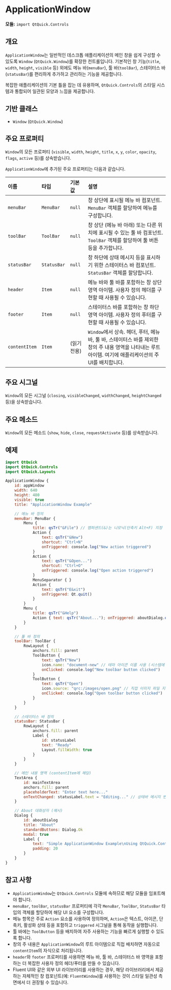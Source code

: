 # ApplicationWindow

**모듈:** `import QtQuick.Controls`

## 개요

`ApplicationWindow`는 일반적인 데스크톱 애플리케이션의 메인 창을 쉽게 구성할 수 있도록 `Window` (`QtQuick.Window`)를 확장한 컨트롤입니다. 기본적인 창 기능(`title`, `width`, `height`, `visible` 등) 외에도 메뉴 바(`menuBar`), 툴 바(`toolBar`), 스테이터스 바(`statusBar`)를 편리하게 추가하고 관리하는 기능을 제공합니다.

복잡한 애플리케이션의 기본 틀을 잡는 데 유용하며, `QtQuick.Controls`의 스타일 시스템과 통합되어 일관된 모양과 느낌을 제공합니다.

## 기반 클래스

*   `Window` (`QtQuick.Window`)

## 주요 프로퍼티

`Window`의 모든 프로퍼티 (`visible`, `width`, `height`, `title`, `x`, `y`, `color`, `opacity`, `flags`, `active` 등)를 상속받습니다.

`ApplicationWindow`에 추가된 주요 프로퍼티는 다음과 같습니다.

| 이름          | 타입    | 기본값 | 설명                                                                                                                               |
| :------------ | :------ | :----- | :--------------------------------------------------------------------------------------------------------------------------------- |
| `menuBar`     | `MenuBar` | `null` | 창 상단에 표시될 메뉴 바 컴포넌트. `MenuBar` 객체를 할당하여 메뉴를 구성합니다.                                                          |
| `toolBar`     | `ToolBar` | `null` | 창 상단 (메뉴 바 아래) 또는 다른 위치에 표시될 수 있는 툴 바 컴포넌트. `ToolBar` 객체를 할당하여 툴 버튼 등을 추가합니다.                               |
| `statusBar`   | `StatusBar`| `null` | 창 하단에 상태 메시지 등을 표시하기 위한 스테이터스 바 컴포넌트. `StatusBar` 객체를 할당합니다.                                                  |
| `header`      | `Item`  | `null` | 메뉴 바와 툴 바를 포함하는 창 상단 영역 아이템. 사용자 정의 헤더를 구현할 때 사용될 수 있습니다.                                                 |
| `footer`      | `Item`  | `null` | 스테이터스 바를 포함하는 창 하단 영역 아이템. 사용자 정의 푸터를 구현할 때 사용될 수 있습니다.                                                   |
| `contentItem` | `Item`  | (읽기 전용) | `Window`에서 상속. 헤더, 푸터, 메뉴 바, 툴 바, 스테이터스 바를 제외한 창의 주 내용 영역을 나타내는 루트 아이템. 여기에 애플리케이션의 주 UI를 배치합니다. |

## 주요 시그널

`Window`의 모든 시그널 (`closing`, `visibleChanged`, `widthChanged`, `heightChanged` 등)을 상속받습니다.

## 주요 메소드

`Window`의 모든 메소드 (`show`, `hide`, `close`, `requestActivate` 등)를 상속받습니다.

## 예제

```qml
import QtQuick
import QtQuick.Controls
import QtQuick.Layouts

ApplicationWindow {
    id: appWindow
    width: 640
    height: 480
    visible: true
    title: "ApplicationWindow Example"

    // 메뉴 바 정의
    menuBar: MenuBar {
        Menu {
            title: qsTr("&File") // 앰퍼샌드(&)는 니모닉(단축키 Alt+F) 지정
            Action {
                text: qsTr("&New")
                shortcut: "Ctrl+N"
                onTriggered: console.log("New action triggered")
            }
            Action {
                text: qsTr("&Open...")
                shortcut: "Ctrl+O"
                onTriggered: console.log("Open action triggered")
            }
            MenuSeparator { }
            Action {
                text: qsTr("E&xit")
                onTriggered: Qt.quit()
            }
        }
        Menu {
            title: qsTr("&Help")
            Action { text: qsTr("About..."); onTriggered: aboutDialog.open() }
        }
    }

    // 툴 바 정의
    toolBar: ToolBar {
        RowLayout {
            anchors.fill: parent
            ToolButton {
                text: qsTr("New")
                icon.name: "document-new" // 테마 아이콘 이름 사용 (시스템에 따라 다름)
                onClicked: console.log("New toolbar button clicked")
            }
            ToolButton {
                text: qsTr("Open")
                icon.source: "qrc:/images/open.png" // 직접 이미지 파일 지정
                onClicked: console.log("Open toolbar button clicked")
            }
        }
    }

    // 스테이터스 바 정의
    statusBar: StatusBar {
        RowLayout {
            anchors.fill: parent
            Label {
                id: statusLabel
                text: "Ready"
                Layout.fillWidth: true
            }
        }
    }

    // 메인 내용 영역 (contentItem에 해당)
    TextArea {
        id: mainTextArea
        anchors.fill: parent
        placeholderText: "Enter text here..."
        onTextChanged: statusLabel.text = "Editing..." // 상태바 메시지 변경
    }

    // About 대화상자 (예시)
    Dialog {
        id: aboutDialog
        title: "About"
        standardButtons: Dialog.Ok
        modal: true
        Label {
            text: "Simple ApplicationWindow Example\nUsing QtQuick.Controls"
            padding: 20
        }
    }
}
```

## 참고 사항

*   `ApplicationWindow`는 `QtQuick.Controls` 모듈에 속하므로 해당 모듈을 임포트해야 합니다.
*   `menuBar`, `toolBar`, `statusBar` 프로퍼티에 각각 `MenuBar`, `ToolBar`, `StatusBar` 타입의 객체를 할당하여 해당 UI 요소를 구성합니다.
*   메뉴 항목은 주로 `Action` 요소를 사용하여 정의하며, `Action`은 텍스트, 아이콘, 단축키, 활성화 상태 등을 포함하고 `triggered` 시그널을 통해 동작을 실행합니다.
*   툴 바에는 `ToolButton` 등을 배치하여 자주 사용하는 기능을 빠르게 실행할 수 있도록 합니다.
*   창의 주 내용은 `ApplicationWindow`의 루트 아이템으로 직접 배치하면 자동으로 `contentItem`의 자식으로 처리됩니다.
*   `header`와 `footer` 프로퍼티를 사용하면 메뉴 바, 툴 바, 스테이터스 바 영역을 포함하는 더 복잡한 사용자 정의 헤더/푸터를 만들 수 있습니다.
*   Fluent UI와 같은 외부 UI 라이브러리를 사용하는 경우, 해당 라이브러리에서 제공하는 자체적인 창 컴포넌트(예: `FluentWindow`)를 사용하는 것이 스타일 일관성 측면에서 더 권장될 수 있습니다. 